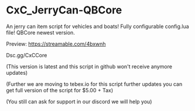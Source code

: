 # CxC_JerryCan-QBCore
An jerry can item script for vehicles and boats! Fully configurable config.lua file! QBCore newest version.

Preview: https://streamable.com/4bxwnh

Dsc.gg/CxCCore

(This version is latest and this script in github won't receive anymore updates)

(Further we are moving to tebex.io for this script further updates you can get full version of the script for $5.00 + Tax)

(You still can ask for support in our discord we will help you)

